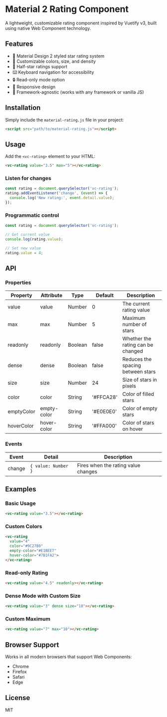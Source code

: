 # Material 2 Rating Component

A lightweight, customizable rating component inspired by Vuetify v3, built using native Web Component technology.

## Features

- 🌟 Material Design 2 styled star rating system
- 🎨 Customizable colors, size, and density
- 🔄 Half-star ratings support
- ⌨️ Keyboard navigation for accessibility
- 🔒 Read-only mode option
- 📱 Responsive design
- 🧩 Framework-agnostic (works with any framework or vanilla JS)

## Installation

Simply include the `material-rating.js` file in your project:

```html
<script src="path/to/material-rating.js"></script>
```

## Usage

Add the `<vc-rating>` element to your HTML:

```html
<vc-rating value="3.5" max="5"></vc-rating>
```

### Listen for changes

```javascript
const rating = document.querySelector('vc-rating');
rating.addEventListener('change', (event) => {
  console.log('New rating:', event.detail.value);
});
```

### Programmatic control

```javascript
const rating = document.querySelector('vc-rating');

// Get current value
console.log(rating.value);

// Set new value
rating.value = 4;
```

## API

### Properties

| Property | Attribute | Type | Default | Description |
|----------|-----------|------|---------|-------------|
| value | value | Number | 0 | The current rating value |
| max | max | Number | 5 | Maximum number of stars |
| readonly | readonly | Boolean | false | Whether the rating can be changed |
| dense | dense | Boolean | false | Reduces the spacing between stars |
| size | size | Number | 24 | Size of stars in pixels |
| color | color | String | '#FFCA28' | Color of filled stars |
| emptyColor | empty-color | String | '#E0E0E0' | Color of empty stars |
| hoverColor | hover-color | String | '#FFA000' | Color of stars on hover |

### Events

| Event | Detail | Description |
|-------|--------|-------------|
| change | `{ value: Number }` | Fires when the rating value changes |

## Examples

### Basic Usage

```html
<vc-rating value="3.5"></vc-rating>
```

### Custom Colors

```html
<vc-rating 
  value="4" 
  color="#9C27B0" 
  empty-color="#E1BEE7" 
  hover-color="#7B1FA2">
</vc-rating>
```

### Read-only Rating

```html
<vc-rating value="4.5" readonly></vc-rating>
```

### Dense Mode with Custom Size

```html
<vc-rating value="3" dense size="18"></vc-rating>
```

### Custom Maximum

```html
<vc-rating value="7" max="10"></vc-rating>
```

## Browser Support

Works in all modern browsers that support Web Components:
- Chrome
- Firefox
- Safari
- Edge

## License

MIT